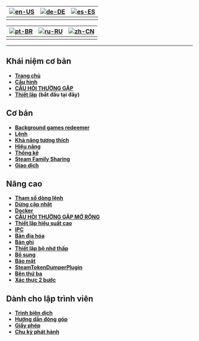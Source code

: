 | [![en-US](https://raw.githubusercontent.com/hjnilsson/country-flags/master/png100px/us.png)](https://github.com/JustArchiNET/ArchiSteamFarm/wiki/Home) | [![de-DE](https://raw.githubusercontent.com/hjnilsson/country-flags/master/png100px/de.png)](https://github.com/JustArchiNET/ArchiSteamFarm/wiki/Home-de-DE) | [![es-ES](https://raw.githubusercontent.com/hjnilsson/country-flags/master/png100px/es.png)](https://github.com/JustArchiNET/ArchiSteamFarm/wiki/Home-es-ES) |
| ------------------------------------------------------------------------------------------------------------------------------------------------------ | ------------------------------------------------------------------------------------------------------------------------------------------------------------ | ------------------------------------------------------------------------------------------------------------------------------------------------------------ |
|                                                                                                                                                        |                                                                                                                                                              |                                                                                                                                                              |

| [![pt-BR](https://raw.githubusercontent.com/hjnilsson/country-flags/master/png100px/br.png)](https://github.com/JustArchiNET/ArchiSteamFarm/wiki/Home-pt-BR) | [![ru-RU](https://raw.githubusercontent.com/hjnilsson/country-flags/master/png100px/ru.png)](https://github.com/JustArchiNET/ArchiSteamFarm/wiki/Home-ru-RU) | [![zh-CN](https://raw.githubusercontent.com/hjnilsson/country-flags/master/png100px/cn.png)](https://github.com/JustArchiNET/ArchiSteamFarm/wiki/Home-zh-CN) |
| ------------------------------------------------------------------------------------------------------------------------------------------------------------ | ------------------------------------------------------------------------------------------------------------------------------------------------------------ | ------------------------------------------------------------------------------------------------------------------------------------------------------------ |
|                                                                                                                                                              |                                                                                                                                                              |                                                                                                                                                              |

* * *

## Khái niệm cơ bản

* **[Trang chủ](https://github.com/JustArchiNET/ArchiSteamFarm/wiki/Home)**
* **[Cấu hình](https://github.com/JustArchiNET/ArchiSteamFarm/wiki/Configuration)**
* **[CÂU HỎI THƯỜNG GẶP](https://github.com/JustArchiNET/ArchiSteamFarm/wiki/FAQ)**
* **[Thiết lập](https://github.com/JustArchiNET/ArchiSteamFarm/wiki/Setting-up)** **(bắt đầu tại đây)**

## Cơ bản

* **[Background games redeemer](https://github.com/JustArchiNET/ArchiSteamFarm/wiki/Background-games-redeemer)**
* **[Lệnh](https://github.com/JustArchiNET/ArchiSteamFarm/wiki/Commands)**
* **[Khả năng tương thích](https://github.com/JustArchiNET/ArchiSteamFarm/wiki/Compatibility)**
* **[Hiệu năng](https://github.com/JustArchiNET/ArchiSteamFarm/wiki/Performance)**
* **[Thống kê](https://github.com/JustArchiNET/ArchiSteamFarm/wiki/Statistics)**
* **[Steam Family Sharing](https://github.com/JustArchiNET/ArchiSteamFarm/wiki/Steam-Family-Sharing)**
* **[Giao dịch](https://github.com/JustArchiNET/ArchiSteamFarm/wiki/Trading)**

## Nâng cao

* **[Tham số dòng lệnh](https://github.com/JustArchiNET/ArchiSteamFarm/wiki/Command-line-arguments)**
* **[Dừng cập nhật](https://github.com/JustArchiNET/ArchiSteamFarm/wiki/Deprecation)**
* **[Docker](https://github.com/JustArchiNET/ArchiSteamFarm/wiki/Docker)**
* **[CÂU HỎI THƯỜNG GẶP MỞ RỘNG](https://github.com/JustArchiNET/ArchiSteamFarm/wiki/Extended-FAQ)**
* **[Thiết lập hiệu suất cao](https://github.com/JustArchiNET/ArchiSteamFarm/wiki/High-performance-setup)**
* **[IPC](https://github.com/JustArchiNET/ArchiSteamFarm/wiki/IPC)**
* **[Bản địa hóa](https://github.com/JustArchiNET/ArchiSteamFarm/wiki/Localization)**
* **[Bản ghi](https://github.com/JustArchiNET/ArchiSteamFarm/wiki/Logging)**
* **[Thiết lập bộ nhớ thấp](https://github.com/JustArchiNET/ArchiSteamFarm/wiki/Low-memory-setup)**
* **[Bổ sung](https://github.com/JustArchiNET/ArchiSteamFarm/wiki/Plugins)**
* **[Bảo mật](https://github.com/JustArchiNET/ArchiSteamFarm/wiki/Security)**
* **[SteamTokenDumperPlugin](https://github.com/JustArchiNET/ArchiSteamFarm/wiki/SteamTokenDumperPlugin)**
* **[Bên thứ ba](https://github.com/JustArchiNET/ArchiSteamFarm/wiki/Third-party)**
* **[Xác thực 2 bước](https://github.com/JustArchiNET/ArchiSteamFarm/wiki/Two-factor-authentication)**

## Dành cho lập trình viên

* **[Trình biên dịch](https://github.com/JustArchiNET/ArchiSteamFarm/wiki/Compilation)**
* **[Hướng dẫn đóng góp](https://github.com/JustArchiNET/ArchiSteamFarm/blob/master/.github/CONTRIBUTING.md)**
* **[Giấy phép](https://github.com/JustArchiNET/ArchiSteamFarm/wiki/License)**
* **[Chu kỳ phát hành](https://github.com/JustArchiNET/ArchiSteamFarm/wiki/Release-cycle)**